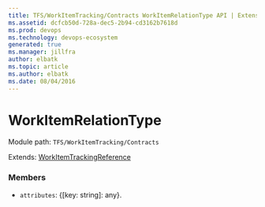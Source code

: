 ```yaml
---
title: TFS/WorkItemTracking/Contracts WorkItemRelationType API | Extensions for Azure DevOps Services
ms.assetid: dcfcb50d-728a-dec5-2b94-cd3162b7618d
ms.prod: devops
ms.technology: devops-ecosystem
generated: true
ms.manager: jillfra
author: elbatk
ms.topic: article
ms.author: elbatk
ms.date: 08/04/2016
---
```


# WorkItemRelationType

Module path: `TFS/WorkItemTracking/Contracts`

Extends: [WorkItemTrackingReference](../../../TFS/WorkItemTracking/Contracts/WorkItemTrackingReference.md)

### Members

* `attributes`: {[key: string]: any}. 

